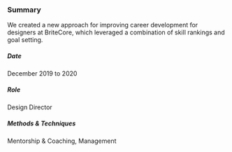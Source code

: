 ### Summary
We created a new approach for improving career development for designers at BriteCore, which leveraged a combination of skill rankings and goal setting.

<h5>Date</h5>
December 2019 to 2020

<h5>Role</h5>
Design Director

<h5>Methods & Techniques</h5>
Mentorship & Coaching, Management
